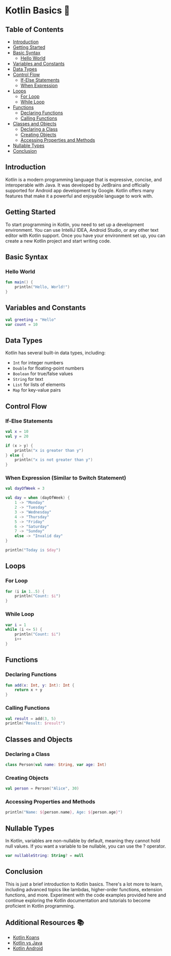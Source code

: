 # Kotlin Basics 🚀

## Table of Contents
- [Introduction](#introduction)
- [Getting Started](#getting-started)
- [Basic Syntax](#basic-syntax)
    - [Hello World](#hello-world)
- [Variables and Constants](#variables-and-constants)
- [Data Types](#data-types)
- [Control Flow](#control-flow)
    - [If-Else Statements](#if-else-statements)
    - [When Expression](#when-expression-similar-to-switch-statement)
- [Loops](#loops)
    - [For Loop](#for-loop)
    - [While Loop](#while-loop)
- [Functions](#functions)
    - [Declaring Functions](#declaring-functions)
    - [Calling Functions](#calling-functions)
- [Classes and Objects](#classes-and-objects)
    - [Declaring a Class](#declaring-a-class)
    - [Creating Objects](#creating-objects)
    - [Accessing Properties and Methods](#accessing-properties-and-methods)
- [Nullable Types](#nullable-types)
- [Conclusion](#conclusion)

## Introduction

Kotlin is a modern programming language that is expressive, concise, and interoperable with Java. It was developed by JetBrains and officially supported for Android app development by Google. Kotlin offers many features that make it a powerful and enjoyable language to work with.

## Getting Started

To start programming in Kotlin, you need to set up a development environment. You can use IntelliJ IDEA, Android Studio, or any other text editor with Kotlin support. Once you have your environment set up, you can create a new Kotlin project and start writing code.

## Basic Syntax

### Hello World

```kotlin
fun main() {
    println("Hello, World!")
}
```
## Variables and Constants

```kotlin
val greeting = "Hello"
var count = 10
```

## Data Types

Kotlin has several built-in data types, including:

- `Int` for integer numbers
- `Double` for floating-point numbers
- `Boolean` for true/false values
- `String` for text
- `List` for lists of elements
- `Map` for key-value pairs

## Control Flow

### If-Else Statements
```kotlin
val x = 10
val y = 20

if (x > y) {
    println("x is greater than y")
} else {
    println("x is not greater than y")
}
```

### When Expression (Similar to Switch Statement)
```kotlin
val dayOfWeek = 3

val day = when (dayOfWeek) {
    1 -> "Monday"
    2 -> "Tuesday"
    3 -> "Wednesday"
    4 -> "Thursday"
    5 -> "Friday"
    6 -> "Saturday"
    7 -> "Sunday"
    else -> "Invalid day"
}

println("Today is $day")
```
## Loops

### For Loop
```kotlin
for (i in 1..5) {
    println("Count: $i")
}
```
### While Loop
```kotlin
var i = 1
while (i <= 5) {
    println("Count: $i")
    i++
}
```
## Functions

### Declaring Functions

```kotlin
fun add(x: Int, y: Int): Int {
    return x + y
}
```

### Calling Functions

```kotlin
val result = add(3, 5)
println("Result: $result")
```
## Classes and Objects

### Declaring a Class

```kotlin
class Person(val name: String, var age: Int)
```

### Creating Objects

```kotlin
val person = Person("Alice", 30)
```

### Accessing Properties and Methods

```kotlin
println("Name: ${person.name}, Age: ${person.age}")
```
## Nullable Types

In Kotlin, variables are non-nullable by default, meaning they cannot hold null values. If you want a variable to be nullable, you can use the ? operator.

```kotlin
var nullableString: String? = null
```

## Conclusion

This is just a brief introduction to Kotlin basics. There's a lot more to learn, including advanced topics like lambdas, higher-order functions, extension functions, and more. Experiment with the code examples provided here and continue exploring the Kotlin documentation and tutorials to become proficient in Kotlin programming.

## Additional Resources 📚

- [Kotlin Koans](https://play.kotlinlang.org/koans/overview)
- [Kotlin vs Java](https://www.infoworld.com/article/3396141/why-kotlin-eight-features-that-could-convince-java-developers-to-switch.html)
- [Kotlin Android](https://techbeacon.com/app-dev-testing/why-you-should-use-kotlin-android-devel)
